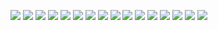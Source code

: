 ![](Screenshot_20191229-184235.png)
![](Screenshot_20191229-184243.png)
![](Screenshot_20191229-184248.png)
![](Screenshot_20191229-184308.png)
![](Screenshot_20191229-184321.png)
![](Screenshot_20191229-184328.png)
![](Screenshot_20191229-184332.png)
![](Screenshot_20191229-184351.png)
![](Screenshot_20191229-184404.png)
![](Screenshot_20191229-184408.png)
![](Screenshot_20191229-184413.png)
![](Screenshot_20191229-184418.png)
![](Screenshot_20191229-184424.png)
![](Screenshot_20191229-184433.png)
![](Screenshot_20191229-184438.png)
![](Screenshot_20191229-215816.png)
